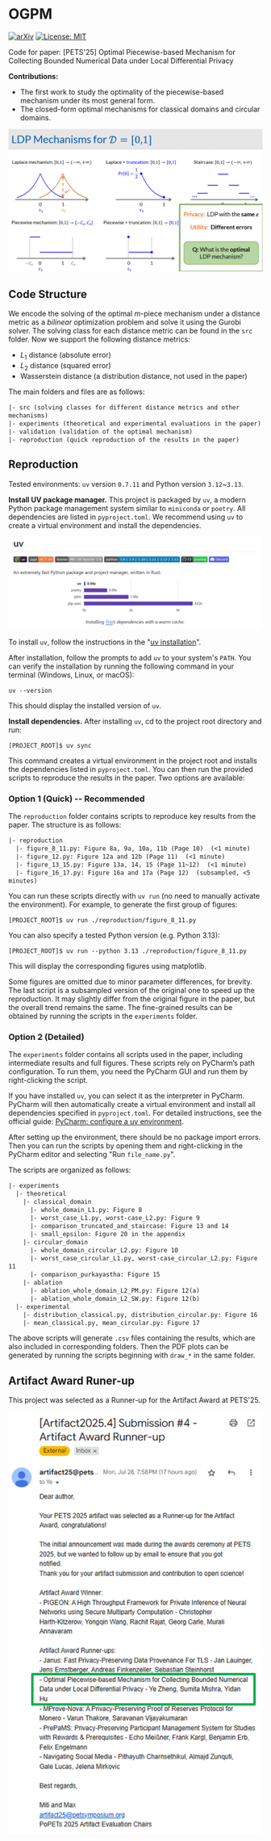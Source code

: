# OGPM

[![arXiv](https://img.shields.io/badge/arXiv-2505.15483-<COLOR>.svg)](https://arxiv.org/abs/2505.15483)
[![License: MIT](https://img.shields.io/badge/License-MIT-yellow.svg)](https://opensource.org/licenses/MIT)

Code for paper: [PETS'25] Optimal Piecewise-based Mechanism for Collecting Bounded Numerical Data under Local Differential Privacy

**Contributions:** 

* The first work to study the optimality of the piecewise-based mechanism under its most general form.
* The closed-form optimal mechanisms for classical domains and circular domains.

![img.png](others/poster.png)

## Code Structure

We encode the solving of the optimal $m$-piece mechanism under a distance metric as a *bilinear* optimization problem and solve it using the Gurobi solver.
The solving class for each distance metric can be found in the `src` folder.
Now we support the following distance metrics:
- $L_1$ distance (absolute error)
- $L_2$ distance (squared error)
- Wasserstein distance (a distribution distance, not used in the paper)

The main folders and files are as follows:

```
|- src (solving classes for different distance metrics and other mechanisms)
|- experiments (theoretical and experimental evaluations in the paper)
|- validation (validation of the optimal mechanism)
|- reproduction (quick reproduction of the results in the paper)
```

## Reproduction 

Tested environments: `uv` version `0.7.11` and Python version `3.12`~`3.13`.

**Install UV package manager.**
This project is packaged by `uv`, a modern Python package management system similar to `miniconda` or `poetry`.
All dependencies are listed in `pyproject.toml`.
We recommend using `uv` to create a virtual environment and install the dependencies.

![img.png](others/uv_official.png)

To install `uv`, follow the instructions in the "[uv installation](https://docs.astral.sh/uv/)".

After installation, follow the prompts to add `uv` to your system's `PATH`.
You can verify the installation by running the following command in your terminal (Windows, Linux, or macOS):

```
uv --version
```
This should display the installed version of `uv`.

**Install dependencies.**
After installing `uv`, cd to the project root directory and run:

```
[PROJECT_ROOT]$ uv sync
```

This command creates a virtual environment in the project root and installs the dependencies listed in `pyproject.toml`.
You can then run the provided scripts to reproduce the results in the paper. Two options are available:

### Option 1 (Quick) -- Recommended

The `reproduction` folder contains scripts  to reproduce key results from the paper. The structure is as follows:

```
|- reproduction
  |- figure_8_11.py: Figure 8a, 9a, 10a, 11b (Page 10)  (<1 minute)
  |- figure_12.py: Figure 12a and 12b (Page 11)  (<1 minute)
  |- figure_13_15.py: Figure 13a, 14, 15 (Page 11~12)  (<1 minute)
  |- figure_16_17.py: Figure 16a and 17a (Page 12)  (subsampled, <5 minutes)
```

You can run these scripts directly with `uv run` (no need to manually activate the environment).
For example, to generate the first group of figures:

```
[PROJECT_ROOT]$ uv run ./reproduction/figure_8_11.py
```

You can also specify a tested Python version (e.g. Python 3.13):

```
[PROJECT_ROOT]$ uv run --python 3.13 ./reproduction/figure_8_11.py
```

This will display the corresponding figures using matplotlib.

Some figures are omitted due to minor parameter differences, for brevity.
The last script is a subsampled version of the original one to speed up the reproduction.
It may slightly differ from the original figure in the paper, but the overall trend remains the same.
The fine-grained results can be obtained by running the scripts in the `experiments` folder.

### Option 2 (Detailed)

The `experiments` folder contains all scripts used in the paper, including intermediate results and full figures. These scripts rely on PyCharm’s path configuration. To run them, you need the PyCharm GUI and run them by right-clicking the script.

If you have installed `uv`, you can select it as the interpreter in PyCharm. PyCharm will then automatically create a virtual environment and install all dependencies specified in `pyproject.toml`.
For detailed instructions, see the official guide: [PyCharm: configure a uv environment](https://www.jetbrains.com/help/pycharm/uv.html).

After setting up the environment, there should be no package import errors. Then you can run the scripts by opening them and right-clicking in the PyCharm editor and selecting "Run `file_name.py`".

The scripts are organized as follows:

```
|- experiments
  |- theoretical
    |- classical_domain
      |- whole_domain_L1.py: Figure 8
      |- worst_case_L1.py, worst-case_L2.py: Figure 9
      |- comparison_truncated_and_staircase: Figure 13 and 14
      |- small_epsilon: Figure 20 in the appendix
    |- circular_domain
      |- whole_domain_circular_L2.py: Figure 10
      |- worst_case_circular_L1.py, worst-case_circular_L2.py: Figure 11
      |- comparison_purkayastha: Figure 15
    |- ablation
      |- ablation_whole_domain_L2_PM.py: Figure 12(a)
      |- ablation_whole_domain_L2_SW.py: Figure 12(b)
  |- experimental
    |- distribution_classical.py, distribution_circular.py: Figure 16
    |- mean_classical.py, mean_circular.py: Figure 17
```

The above scripts will generate `.csv` files containing the results, which are also included in corresponding folders.
Then the PDF plots can be generated by running the scripts beginning with `draw_*` in the same folder.

## Artifact Award Runer-up

This project was selected as a Runner-up for the Artifact Award at PETS'25.

![img.png](others/artifact_award_runner_up.png)
